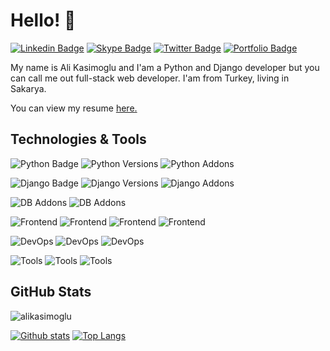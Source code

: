 # Hello! 👋
[![Linkedin Badge](https://img.shields.io/badge/-alikasimoglu-0072b1?style=flat&logo=Linkedin&logoColor=white&link=https://www.linkedin.com/in/alikasimoglu/)](https://www.linkedin.com/in/alikasimoglu/)
[![Skype Badge](https://img.shields.io/badge/-kasimoglu.ali-00acee?style=flat&logo=skype&logoColor=white&link=skype:<kasimoglu.ali>)](skype:<kasimoglu.ali>)
[![Twitter Badge](https://img.shields.io/badge/-alikasimoglu-1da1f2?style=flat&logo=twitter&logoColor=white&link=https://twitter.com/alikasimoglu/)](https://www.twitter.com/alikasimoglu/)
[![Portfolio Badge](https://img.shields.io/badge/portfolio-web-5e60ce?style=flat&link=https://alikasimoglu.com/en/projects)](https://alikasimoglu.com/en/projects) 
<p align='left'>My name is Ali Kasimoglu and I'am a Python and Django developer but you can call me out full-stack web developer. I'am from Turkey, living in Sakarya.</p>
<p align='left'> You can view my resume <a href='https://alikasimoglu.com/en ' target=_blank><u>here</u>.</a></p>

## Technologies & Tools
![Python Badge](https://img.shields.io/badge/-Python-0072b1?style=flat&logo=Python&logoColor=white&labelColor=gray)
![Python Versions](https://img.shields.io/pypi/pyversions/Django)
![Python Addons](https://img.shields.io/badge/-OOP-0072b1?style=flat&logo=python&logoColor=white&labelColor=gray)

![Django Badge](https://img.shields.io/badge/-Django-0072b1?style=flat&logo=django&logoColor=white&labelColor=gray)
![Django Versions](https://img.shields.io/pypi/djversions/djangorestframework)
![Django Addons](https://img.shields.io/badge/-REST_API-0072b1?style=flat&logo=django&logoColor=white&labelColor=gray)

![DB Addons](https://img.shields.io/badge/-SQLite-0072b1?style=flat&logo=SQLite&logoColor=white&labelColor=gray)
![DB Addons](https://img.shields.io/badge/-PostgreSQL-0072b1?style=flat&logo=PostgreSQL&logoColor=white&labelColor=gray)

![Frontend](https://img.shields.io/badge/-Alpine.js-0072b1?style=flat&logo=alpinedotjs&logoColor=white&labelColor=gray)
![Frontend](https://img.shields.io/badge/-CSS-0072b1?style=flat&logo=css3&logoColor=white&labelColor=gray)
![Frontend](https://img.shields.io/badge/-Bootstrap-0072b1?style=flat&logo=bootstrap&logoColor=white&labelColor=gray)
![Frontend](https://img.shields.io/badge/PWA-0072b1)

![DevOps](https://img.shields.io/badge/-Docker-0072b1?style=flat&logo=docker&logoColor=white&labelColor=gray)
![DevOps](https://img.shields.io/badge/-DigitalOcean-0072b1?style=flat&logo=DigitalOcean&logoColor=white&labelColor=gray)
![DevOps](https://img.shields.io/badge/-Linux-0072b1?style=flat&logo=Linux&logoColor=white&labelColor=gray)

![Tools](https://img.shields.io/badge/-PyCharm-0072b1?style=flat&logo=PyCharm&logoColor=white&labelColor=gray)
![Tools](https://img.shields.io/badge/-Visual_Studio_Code-0072b1?style=flat&logo=visual-studio-code&logoColor=white&labelColor=gray)
![Tools](https://img.shields.io/badge/-Photoshop-0072b1?style=flat&logo=Adobe-Photoshop&logoColor=white&labelColor=gray)


## GitHub Stats
<p align=left> <img src=https://komarev.com/ghpvc/?username=alikasimoglu alt=alikasimoglu /> </p>

[![Github stats](https://github-readme-stats.vercel.app/api?username=alikasimoglu&show_icons=true&include_all_commits=true&bg_color=5e60ce&text_color=ffffff&title_color=373878&icon_color=373878&hide_border=True)](https://github.com/alikasimoglu/github-readme-stats)
[![Top Langs](https://github-readme-stats.vercel.app/api/top-langs/?username=alikasimoglu&layout=compact&bg_color=5e60ce&text_color=ffffff&title_color=373878&icon_color=373878&hide_border=True)](https://github.com/alikasimoglu/github-readme-stats)
